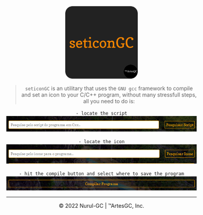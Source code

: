 <div align="center">
<img src="favicon/favicon-512x512.png" height="192" width="192">

> `seticonGC` is an utilitary that uses the `GNU gcc` framework to compile and set an icon to your C/C++ program, without many stressfull steps, all you need to do is:

`- locate the script` \
![search-script-layout](assets/02.png)

`- locate the icon` \
![search-icon-layout](assets/03.png)

`- hit the compile button and select where to save the program` \
![compile-button](assets/04.png)

---

&copy; 2022 Nurul-GC | &trade;ArtesGC, Inc.

</div>
